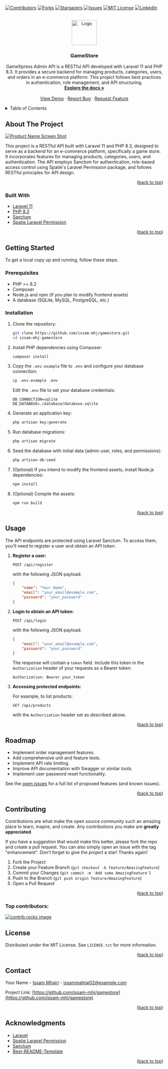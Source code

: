 <a id="readme-top"></a>

<!--
*** Thanks for checking out the Best-README-Template. If you have a suggestion
*** that would make this better, please fork the repo and create a pull request
*** or simply open an issue with the tag "enhancement".
*** Don't forget to give the project a star!
*** Thanks again! Now go create something AMAZING! :D
-->

<!-- PROJECT SHIELDS -->
<!--
*** I'm using markdown "reference style" links for readability.
*** Reference links are enclosed in brackets [ ] instead of parentheses ( ).
*** See the bottom of this document for the declaration of the reference variables
*** for contributors-url, forks-url, etc. This is an optional, concise syntax you may use.
*** https://www.markdownguide.org/basic-syntax/#reference-style-links
-->

[![Contributors][contributors-shield]][contributors-url]
[![Forks][forks-shield]][forks-url]
[![Stargazers][stars-shield]][stars-url]
[![Issues][issues-shield]][issues-url]
[![MIT License][license-shield]][license-url]
[![LinkedIn][linkedin-shield]][linkedin-url]

<!-- PROJECT LOGO -->
<br />
<div align="center">
  <a href="https://github.com/issam-mhj/gamestore">
    <img src="https://github.com/user-attachments/assets/0ae1b6d5-1a62-4b41-b2c7-c595a0460497" alt="Logo" width="80" height="80">
  </a>

<h3 align="center">GameStore</h3>

  <p align="center">
    GameXpress Admin API is a RESTful API developed with Laravel 11 and PHP 8.3. It provides a secure backend for managing products, categories, users, and orders in an e-commerce platform. This project follows best practices in authentication, role management, and API structuring.
    <br />
    <a href="https://github.com/issam-mhj/gamestore"><strong>Explore the docs »</strong></a>
    <br />
    <br />
    <a href="https://github.com/issam-mhj/gamestore">View Demo</a>
    &middot;
    <a href="https://github.com/issam-mhj/gamestore/issues/new?labels=bug&template=bug-report---.md">Report Bug</a>
    &middot;
    <a href="https://github.com/issam-mhj/gamestore/issues/new?labels=enhancement&template=feature-request---.md">Request Feature</a>
  </p>
</div>

<!-- TABLE OF CONTENTS -->
<details>
  <summary>Table of Contents</summary>
  <ol>
    <li>
      <a href="#about-the-project">About The Project</a>
      <ul>
        <li><a href="#built-with">Built With</a></li>
      </ul>
    </li>
    <li>
      <a href="#getting-started">Getting Started</a>
      <ul>
        <li><a href="#prerequisites">Prerequisites</a></li>
        <li><a href="#installation">Installation</a></li>
      </ul>
    </li>
    <li><a href="#usage">Usage</a></li>
    <li><a href="#roadmap">Roadmap</a></li>
    <li><a href="#contributing">Contributing</a></li>
    <li><a href="#license">License</a></li>
    <li><a href="#contact">Contact</a></li>
    <li><a href="#acknowledgments">Acknowledgments</a></li>
  </ol>
</details>

<!-- ABOUT THE PROJECT -->

## About The Project

[![Product Name Screen Shot][product-screenshot]](https://github.com/user-attachments/assets/721b7fb3-e480-4809-9023-fd48b82b1f8c)

This project is a RESTful API built with Laravel 11 and PHP 8.3, designed to serve as a backend for an e-commerce platform, specifically a game store. It incorporates features for managing products, categories, users, and authentication. The API employs Sanctum for authentication, role-based access control using Spatie's Laravel Permission package, and follows RESTful principles for API design.

<p align="right">(<a href="#readme-top">back to top</a>)</p>

### Built With

*   [Laravel 11](https://laravel.com/)
*   [PHP 8.3](https://www.php.net/)
*   [Sanctum](https://laravel.com/docs/11.x/sanctum)
*   [Spatie Laravel Permission](https://spatie.be/docs/laravel-permission/v6/introduction)

<p align="right">(<a href="#readme-top">back to top</a>)</p>

<!-- GETTING STARTED -->

## Getting Started

To get a local copy up and running, follow these steps.

### Prerequisites

*   PHP >= 8.2
*   Composer
*   Node.js and npm (if you plan to modify frontend assets)
*   A database (SQLite, MySQL, PostgreSQL, etc.)

### Installation

1.  Clone the repository:

    ```sh
    git clone https://github.com/issam-mhj/gamestore.git
    cd issam-mhj-gamestore
    ```

2.  Install PHP dependencies using Composer:

    ```sh
    composer install
    ```

3.  Copy the `.env.example` file to `.env` and configure your database connection:

    ```sh
    cp .env.example .env
    ```

    Edit the `.env` file to set your database credentials:

    ```
    DB_CONNECTION=sqlite
    DB_DATABASE=./database/database.sqlite
    ```

4.  Generate an application key:

    ```sh
    php artisan key:generate
    ```

5.  Run database migrations:

    ```sh
    php artisan migrate
    ```

6.  Seed the database with initial data (admin user, roles, and permissions):

    ```sh
    php artisan db:seed
    ```

7.  (Optional) If you intend to modify the frontend assets, install Node.js dependencies:

    ```sh
    npm install
    ```

8.  (Optional) Compile the assets:

    ```sh
    npm run build
    ```

<p align="right">(<a href="#readme-top">back to top</a>)</p>

<!-- USAGE EXAMPLES -->

## Usage

The API endpoints are protected using Laravel Sanctum. To access them, you'll need to register a user and obtain an API token.

1.  **Register a user:**

    ```
    POST /api/register
    ```

    with the following JSON payload:

    ```json
    {
        "name": "Your Name",
        "email": "your_email@example.com",
        "password": "your_password"
    }
    ```

2.  **Login to obtain an API token:**

    ```
    POST /api/login
    ```

    with the following JSON payload:

    ```json
    {
        "email": "your_email@example.com",
        "password": "your_password"
    }
    ```

    The response will contain a `token` field. Include this token in the `Authorization` header of your requests as a Bearer token:

    ```
    Authorization: Bearer your_token
    ```

3.  **Accessing protected endpoints:**

    For example, to list products:

    ```
    GET /api/products
    ```

    with the `Authorization` header set as described above.

<p align="right">(<a href="#readme-top">back to top</a>)</p>

<!-- ROADMAP -->

## Roadmap

*   Implement order management features.
*   Add comprehensive unit and feature tests.
*   Implement API rate limiting.
*   Improve API documentation with Swagger or similar tools.
*   Implement user password reset functionality.

See the [open issues](https://github.com/issam-mhj/gamestore/issues) for a full list of proposed features (and known issues).

<p align="right">(<a href="#readme-top">back to top</a>)</p>

<!-- CONTRIBUTING -->

## Contributing

Contributions are what make the open source community such an amazing place to learn, inspire, and create. Any contributions you make are **greatly appreciated**.

If you have a suggestion that would make this better, please fork the repo and create a pull request. You can also simply open an issue with the tag "enhancement".
Don't forget to give the project a star! Thanks again!

1.  Fork the Project
2.  Create your Feature Branch (`git checkout -b feature/AmazingFeature`)
3.  Commit your Changes (`git commit -m 'Add some AmazingFeature'`)
4.  Push to the Branch (`git push origin feature/AmazingFeature`)
5.  Open a Pull Request

<p align="right">(<a href="#readme-top">back to top</a>)</p>

### Top contributors:

<a href="https://github.com/issam-mhj/gamestore/graphs/contributors">
  <img src="https://contrib.rocks/image?repo=issam-mhj/gamestore" alt="contrib.rocks image" />
</a>

<!-- LICENSE -->

## License

Distributed under the MIT License. See `LICENSE.txt` for more information.

<p align="right">(<a href="#readme-top">back to top</a>)</p>

<!-- CONTACT -->

## Contact

Your Name - [Issam Mhajri](https://www.linkedin.com/in/linkedin_username) - issammahtaj02@example.com

Project Link: [https://github.com/issam-mhj/gamestore](https://github.com/issam-mhj/gamestore)

<p align="right">(<a href="#readme-top">back to top</a>)</p>

<!-- ACKNOWLEDGMENTS -->

## Acknowledgments

*   [Laravel](https://laravel.com/)
*   [Spatie Laravel Permission](https://spatie.be/docs/laravel-permission/v6/introduction)
*   [Sanctum](https://laravel.com/docs/11.x/sanctum)
*   [Best-README-Template](https://github.com/othneildrew/Best-README-Template)

<p align="right">(<a href="#readme-top">back to top</a>)</p>

<!-- MARKDOWN LINKS & IMAGES -->
<!-- https://www.markdownguide.org/basic-syntax/#reference-style-links -->

[contributors-shield]: https://img.shields.io/github/contributors/issam-mhj/gamestore.svg?style=for-the-badge
[contributors-url]: https://github.com/issam-mhj/gamestore/graphs/contributors
[forks-shield]: https://img.shields.io/github/forks/issam-mhj/gamestore.svg?style=for-the-badge
[forks-url]: https://github.com/issam-mhj/gamestore/network/members
[stars-shield]: https://img.shields.io/github/stars/issam-mhj/gamestore.svg?style=for-the-badge
[stars-url]: https://github.com/issam-mhj/gamestore/stargazers
[issues-shield]: https://img.shields.io/github/issues/issam-mhj/gamestore.svg?style=for-the-badge
[issues-url]: https://github.com/issam-mhj/gamestore/issues
[license-shield]: https://img.shields.io/github/license/issam-mhj/gamestore.svg?style=for-the-badge
[license-url]: https://github.com/issam-mhj/gamestore/blob/master/LICENSE.txt
[linkedin-shield]: https://img.shields.io/badge/-LinkedIn-black.svg?style=for-the-badge&logo=linkedin&colorB=555
[linkedin-url]: https://linkedin.com/in/linkedin_username
[product-screenshot]: https://github.com/user-attachments/assets/721b7fb3-e480-4809-9023-fd48b82b1f8c
[Next.js]: https://img.shields.io/badge/next.js-000000?style=for-the-badge&logo=nextdotjs&logoColor=white
[Next-url]: https://nextjs.org/
[React.js]: https://img.shields.io/badge/React-20232A?style=for-the-badge&logo=react&logoColor=61DAFB
[React-url]: https://reactjs.org/
[Vue.js]: https://img.shields.io/badge/Vue.js-35495E?style=for-the-badge&logo=vuedotjs&logoColor=4FC08D
[Vue-url]: https://vuejs.org/
[Angular.io]: https://img.shields.io/badge/Angular-DD0031?style=for-the-badge&logo=angular&logoColor=white
[Angular-url]: https://angular.io/
[Svelte.dev]: https://img.shields.io/badge/Svelte-4A4A55?style=for-the-badge&logo=svelte&logoColor=FF3E00
[Svelte-url]: https://svelte.dev/
[Laravel.com]: https://img.shields
